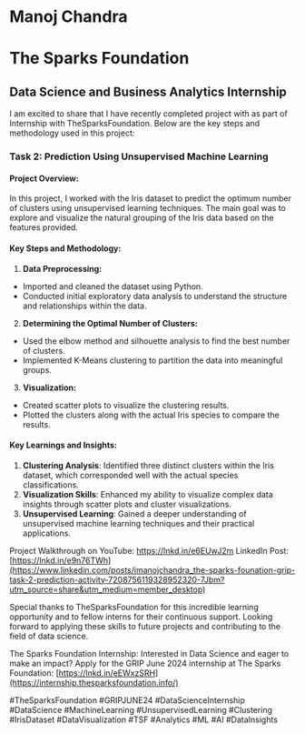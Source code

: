# Manoj Chandra
# The Sparks Foundation
## Data Science and Business Analytics Internship

I am excited to share that I have recently completed project with as part of Internship with TheSparksFoundation. Below are the key steps and methodology used in this project:

### Task 2: Prediction Using Unsupervised Machine Learning

#### Project Overview:

In this project, I worked with the Iris dataset to predict the optimum number of clusters using unsupervised learning techniques. The main goal was to explore and visualize the natural grouping of the Iris data based on the features provided.

#### Key Steps and Methodology:

1. **Data Preprocessing:**
  - Imported and cleaned the dataset using Python.
  - Conducted initial exploratory data analysis to understand the structure and relationships within the data.
2. **Determining the Optimal Number of Clusters:**
  - Used the elbow method and silhouette analysis to find the best number of clusters.
  - Implemented K-Means clustering to partition the data into meaningful groups.
3. **Visualization:**
  - Created scatter plots to visualize the clustering results.
  - Plotted the clusters along with the actual Iris species to compare the results.

#### Key Learnings and Insights:

1. **Clustering Analysis**: Identified three distinct clusters within the Iris dataset, which corresponded well with the actual species classifications.
2. **Visualization Skills**: Enhanced my ability to visualize complex data insights through scatter plots and cluster visualizations.
3. **Unsupervised Learning**: Gained a deeper understanding of unsupervised machine learning techniques and their practical applications.

Project Walkthrough on YouTube: https://lnkd.in/e6EUwJ2m
LinkedIn Post: [https://lnkd.in/e9n76TWh](https://www.linkedin.com/posts/imanojchandra_the-sparks-founation-grip-task-2-prediction-activity-7208756119328952320-7Jbm?utm_source=share&utm_medium=member_desktop)

Special thanks to TheSparksFoundation for this incredible learning opportunity and to fellow interns for their continuous support. Looking forward to applying these skills to future projects and contributing to the field of data science.

The Sparks Foundation Internship: Interested in Data Science and eager to make an impact? Apply for the GRIP June 2024 internship at The Sparks Foundation: [https://lnkd.in/eEWxzSRH](https://internship.thesparksfoundation.info/)

#TheSparksFoundation #GRIPJUNE24 #DataScienceInternship #DataScience #MachineLearning #UnsupervisedLearning #Clustering #IrisDataset #DataVisualization #TSF #Analytics #ML #AI #DataInsights
